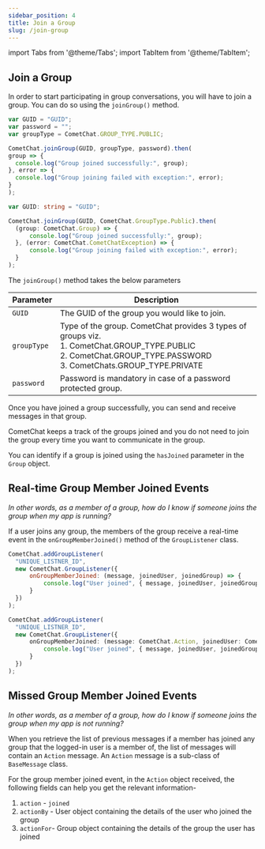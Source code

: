 ```yaml
---
sidebar_position: 4
title: Join a Group
slug: /join-group
---
```


import Tabs from '@theme/Tabs';
import TabItem from '@theme/TabItem';

## Join a Group

In order to start participating in group conversations, you will have to join a group. You can do so using the `joinGroup()` method.

<Tabs>
<TabItem value="Join Group" label="Join Group">

  ```javascript
var GUID = "GUID";
var password = "";
var groupType = CometChat.GROUP_TYPE.PUBLIC;

CometChat.joinGroup(GUID, groupType, password).then(
  group => {
    console.log("Group joined successfully:", group);
  }, error => {
    console.log("Group joining failed with exception:", error);
  }
);
  ```
</TabItem>
<TabItem value="ts" label="Typescript">

  ```typescript
var GUID: string = "GUID";

CometChat.joinGroup(GUID, CometChat.GroupType.Public).then(
    (group: CometChat.Group) => {
        console.log("Group joined successfully:", group);
    }, (error: CometChat.CometChatException) => {
        console.log("Group joining failed with exception:", error);
    }
); 
  ```
</TabItem>
</Tabs>




The `joinGroup()` method takes the below parameters

| Parameter | Description | 
| ---- | ---- | 
| `GUID` | The GUID of the group you would like to join. | 
| `groupType` | Type of the group. CometChat provides 3 types of groups viz.<br/>1. CometChat.GROUP_TYPE.PUBLIC<br/>2. CometChat.GROUP_TYPE.PASSWORD<br/>3. CometChats.GROUP_TYPE.PRIVATE | 
| `password` | Password is mandatory in case of a password protected group. | 


Once you have joined a group successfully, you can send and receive messages in that group.

CometChat keeps a track of the groups joined and you do not need to join the group every time you want to communicate in the group.

You can identify if a group is joined using the `hasJoined` parameter in the `Group` object.

## Real-time Group Member Joined Events

_In other words, as a member of a group, how do I know if someone joins the group when my app is running?_

If a user joins any group, the members of the group receive a real-time event in the `onGroupMemberJoined()` method of the `GroupListener` class.

<Tabs>
<TabItem value="Group Listener" label="Group Listener">

  ```javascript
CometChat.addGroupListener(
    "UNIQUE_LISTNER_ID",
    new CometChat.GroupListener({
        onGroupMemberJoined: (message, joinedUser, joinedGroup) => {
            console.log("User joined", { message, joinedUser, joinedGroup });
        }
    })
);
  ```
</TabItem>
<TabItem value="ts" label="Typescript">

  ```typescript
CometChat.addGroupListener(
    "UNIQUE_LISTNER_ID",
    new CometChat.GroupListener({
        onGroupMemberJoined: (message: CometChat.Action, joinedUser: CometChat.User, joinedGroup: CometChat.Group) => {
            console.log("User joined", { message, joinedUser, joinedGroup });
        }
    })
);
  ```
</TabItem>
</Tabs>



## Missed Group Member Joined Events

_In other words, as a member of a group, how do I know if someone joins the group when my app is not running?_

When you retrieve the list of previous messages if a member has joined any group that the logged-in user is a member of, the list of messages will contain an `Action` message. An `Action` message is a sub-class of `BaseMessage` class.

For the group member joined event, in the `Action` object received, the following fields can help you get the relevant information-

1. `action` - `joined`
2. `actionBy` - User object containing the details of the user who joined the group
3. `actionFor`- Group object containing the details of the group the user has joined